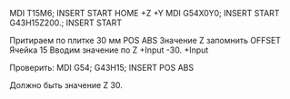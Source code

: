 MDI
T15M6; 
INSERT
START
HOME
+Z
+Y
MDI
G54X0Y0;
INSERT
START
G43H15Z200.;
INSERT
START

Притираем по плитке 30 мм
POS
ABS
Значение Z запомнить
OFFSET
Ячейка 15
Вводим значение по Z
+Input
-30. 
+Input

Проверить:
MDI
G54;
G43H15;
INSERT
POS
ABS

Должно быть значение Z 30.

